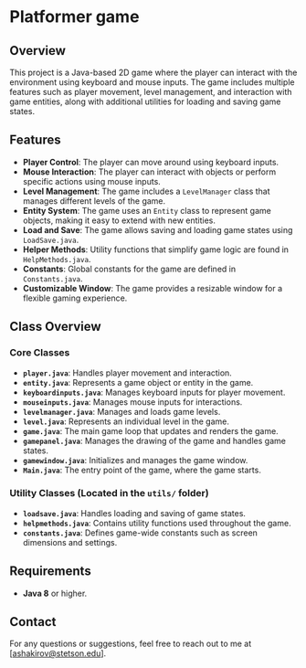 # Platformer game

## Overview
This project is a Java-based 2D game where the player can interact with the environment using keyboard and mouse inputs. The game includes multiple features such as player movement, level management, and interaction with game entities, along with additional utilities for loading and saving game states.

## Features
- **Player Control**: The player can move around using keyboard inputs.
- **Mouse Interaction**: The player can interact with objects or perform specific actions using mouse inputs.
- **Level Management**: The game includes a `LevelManager` class that manages different levels of the game.
- **Entity System**: The game uses an `Entity` class to represent game objects, making it easy to extend with new entities.
- **Load and Save**: The game allows saving and loading game states using `LoadSave.java`.
- **Helper Methods**: Utility functions that simplify game logic are found in `HelpMethods.java`.
- **Constants**: Global constants for the game are defined in `Constants.java`.
- **Customizable Window**: The game provides a resizable window for a flexible gaming experience.

## Class Overview

### Core Classes
- **`player.java`**: Handles player movement and interaction.
- **`entity.java`**: Represents a game object or entity in the game.
- **`keyboardinputs.java`**: Manages keyboard inputs for player movement.
- **`mouseinputs.java`**: Manages mouse inputs for interactions.
- **`levelmanager.java`**: Manages and loads game levels.
- **`level.java`**: Represents an individual level in the game.
- **`game.java`**: The main game loop that updates and renders the game.
- **`gamepanel.java`**: Manages the drawing of the game and handles game states.
- **`gamewindow.java`**: Initializes and manages the game window.
- **`Main.java`**: The entry point of the game, where the game starts.

### Utility Classes (Located in the `utils/` folder)
- **`loadsave.java`**: Handles loading and saving of game states.
- **`helpmethods.java`**: Contains utility functions used throughout the game.
- **`constants.java`**: Defines game-wide constants such as screen dimensions and settings.

## Requirements
- **Java 8** or higher.

## Contact

For any questions or suggestions, feel free to reach out to me at [ashakirov@stetson.edu].
